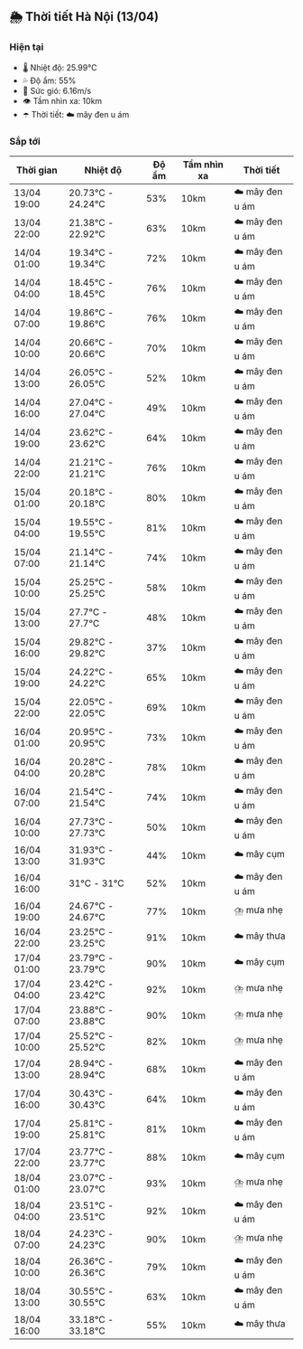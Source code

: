 ## 🌦️ Thời tiết Hà Nội (13/04)

### Hiện tại

- 🌡️ Nhiệt độ: 25.99℃
- 💦 Độ ẩm: 55%
- 💨 Sức gió: 6.16m/s
- 👁️ Tầm nhìn xa: 10km
- ☂️ Thời tiết: ☁️ mây đen u ám

### Sắp tới

| Thời gian | Nhiệt độ | Độ ẩm | Tầm nhìn xa | Thời tiết |
| --- | --- | --- | --- | --- |
| 13/04 19:00 | 20.73℃ - 24.24℃ | 53% | 10km | ☁️ mây đen u ám |
| 13/04 22:00 | 21.38℃ - 22.92℃ | 63% | 10km | ☁️ mây đen u ám |
| 14/04 01:00 | 19.34℃ - 19.34℃ | 72% | 10km | ☁️ mây đen u ám |
| 14/04 04:00 | 18.45℃ - 18.45℃ | 76% | 10km | ☁️ mây đen u ám |
| 14/04 07:00 | 19.86℃ - 19.86℃ | 76% | 10km | ☁️ mây đen u ám |
| 14/04 10:00 | 20.66℃ - 20.66℃ | 70% | 10km | ☁️ mây đen u ám |
| 14/04 13:00 | 26.05℃ - 26.05℃ | 52% | 10km | ☁️ mây đen u ám |
| 14/04 16:00 | 27.04℃ - 27.04℃ | 49% | 10km | ☁️ mây đen u ám |
| 14/04 19:00 | 23.62℃ - 23.62℃ | 64% | 10km | ☁️ mây đen u ám |
| 14/04 22:00 | 21.21℃ - 21.21℃ | 76% | 10km | ☁️ mây đen u ám |
| 15/04 01:00 | 20.18℃ - 20.18℃ | 80% | 10km | ☁️ mây đen u ám |
| 15/04 04:00 | 19.55℃ - 19.55℃ | 81% | 10km | ☁️ mây đen u ám |
| 15/04 07:00 | 21.14℃ - 21.14℃ | 74% | 10km | ☁️ mây đen u ám |
| 15/04 10:00 | 25.25℃ - 25.25℃ | 58% | 10km | ☁️ mây đen u ám |
| 15/04 13:00 | 27.7℃ - 27.7℃ | 48% | 10km | ☁️ mây đen u ám |
| 15/04 16:00 | 29.82℃ - 29.82℃ | 37% | 10km | ☁️ mây đen u ám |
| 15/04 19:00 | 24.22℃ - 24.22℃ | 65% | 10km | ☁️ mây đen u ám |
| 15/04 22:00 | 22.05℃ - 22.05℃ | 69% | 10km | ☁️ mây đen u ám |
| 16/04 01:00 | 20.95℃ - 20.95℃ | 73% | 10km | ☁️ mây đen u ám |
| 16/04 04:00 | 20.28℃ - 20.28℃ | 78% | 10km | ☁️ mây đen u ám |
| 16/04 07:00 | 21.54℃ - 21.54℃ | 74% | 10km | ☁️ mây đen u ám |
| 16/04 10:00 | 27.73℃ - 27.73℃ | 50% | 10km | ☁️ mây đen u ám |
| 16/04 13:00 | 31.93℃ - 31.93℃ | 44% | 10km | ☁️ mây cụm |
| 16/04 16:00 | 31℃ - 31℃ | 52% | 10km | ☁️ mây đen u ám |
| 16/04 19:00 | 24.67℃ - 24.67℃ | 77% | 10km | ⛈️ mưa nhẹ |
| 16/04 22:00 | 23.25℃ - 23.25℃ | 91% | 10km | ☁️ mây thưa |
| 17/04 01:00 | 23.79℃ - 23.79℃ | 90% | 10km | ☁️ mây cụm |
| 17/04 04:00 | 23.42℃ - 23.42℃ | 92% | 10km | ⛈️ mưa nhẹ |
| 17/04 07:00 | 23.88℃ - 23.88℃ | 90% | 10km | ⛈️ mưa nhẹ |
| 17/04 10:00 | 25.52℃ - 25.52℃ | 82% | 10km | ⛈️ mưa nhẹ |
| 17/04 13:00 | 28.94℃ - 28.94℃ | 68% | 10km | ☁️ mây đen u ám |
| 17/04 16:00 | 30.43℃ - 30.43℃ | 64% | 10km | ☁️ mây đen u ám |
| 17/04 19:00 | 25.81℃ - 25.81℃ | 81% | 10km | ☁️ mây đen u ám |
| 17/04 22:00 | 23.77℃ - 23.77℃ | 88% | 10km | ☁️ mây cụm |
| 18/04 01:00 | 23.07℃ - 23.07℃ | 93% | 10km | ⛈️ mưa nhẹ |
| 18/04 04:00 | 23.51℃ - 23.51℃ | 92% | 10km | ☁️ mây đen u ám |
| 18/04 07:00 | 24.23℃ - 24.23℃ | 90% | 10km | ⛈️ mưa nhẹ |
| 18/04 10:00 | 26.36℃ - 26.36℃ | 79% | 10km | ☁️ mây đen u ám |
| 18/04 13:00 | 30.55℃ - 30.55℃ | 63% | 10km | ☁️ mây đen u ám |
| 18/04 16:00 | 33.18℃ - 33.18℃ | 55% | 10km | ☁️ mây thưa |
